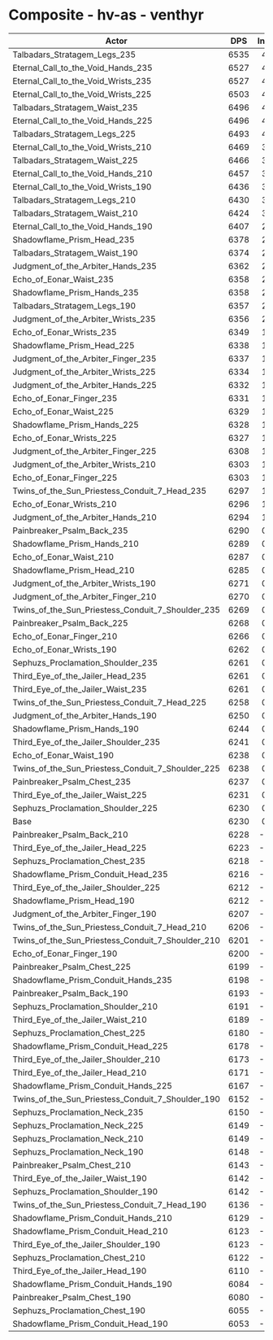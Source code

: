 # Composite - hv-as - venthyr
| Actor | DPS | Increase |
|---|:---:|:---:|
|Talbadars_Stratagem_Legs_235|6535|4.90%|
|Eternal_Call_to_the_Void_Hands_235|6527|4.78%|
|Eternal_Call_to_the_Void_Wrists_235|6527|4.77%|
|Eternal_Call_to_the_Void_Wrists_225|6503|4.39%|
|Talbadars_Stratagem_Waist_235|6496|4.28%|
|Eternal_Call_to_the_Void_Hands_225|6496|4.28%|
|Talbadars_Stratagem_Legs_225|6493|4.23%|
|Eternal_Call_to_the_Void_Wrists_210|6469|3.85%|
|Talbadars_Stratagem_Waist_225|6466|3.79%|
|Eternal_Call_to_the_Void_Hands_210|6457|3.65%|
|Eternal_Call_to_the_Void_Wrists_190|6436|3.31%|
|Talbadars_Stratagem_Legs_210|6430|3.21%|
|Talbadars_Stratagem_Waist_210|6424|3.11%|
|Eternal_Call_to_the_Void_Hands_190|6407|2.84%|
|Shadowflame_Prism_Head_235|6378|2.38%|
|Talbadars_Stratagem_Waist_190|6374|2.31%|
|Judgment_of_the_Arbiter_Hands_235|6362|2.13%|
|Echo_of_Eonar_Waist_235|6358|2.06%|
|Shadowflame_Prism_Hands_235|6358|2.06%|
|Talbadars_Stratagem_Legs_190|6357|2.04%|
|Judgment_of_the_Arbiter_Wrists_235|6356|2.03%|
|Echo_of_Eonar_Wrists_235|6349|1.91%|
|Shadowflame_Prism_Head_225|6338|1.74%|
|Judgment_of_the_Arbiter_Finger_235|6337|1.72%|
|Judgment_of_the_Arbiter_Wrists_225|6334|1.67%|
|Judgment_of_the_Arbiter_Hands_225|6332|1.64%|
|Echo_of_Eonar_Finger_235|6331|1.63%|
|Echo_of_Eonar_Waist_225|6329|1.59%|
|Shadowflame_Prism_Hands_225|6328|1.57%|
|Echo_of_Eonar_Wrists_225|6327|1.55%|
|Judgment_of_the_Arbiter_Finger_225|6308|1.26%|
|Judgment_of_the_Arbiter_Wrists_210|6303|1.18%|
|Echo_of_Eonar_Finger_225|6303|1.17%|
|Twins_of_the_Sun_Priestess_Conduit_7_Head_235|6297|1.08%|
|Echo_of_Eonar_Wrists_210|6296|1.06%|
|Judgment_of_the_Arbiter_Hands_210|6294|1.04%|
|Painbreaker_Psalm_Back_235|6290|0.97%|
|Shadowflame_Prism_Hands_210|6289|0.95%|
|Echo_of_Eonar_Waist_210|6287|0.92%|
|Shadowflame_Prism_Head_210|6285|0.89%|
|Judgment_of_the_Arbiter_Wrists_190|6271|0.66%|
|Judgment_of_the_Arbiter_Finger_210|6270|0.65%|
|Twins_of_the_Sun_Priestess_Conduit_7_Shoulder_235|6269|0.62%|
|Painbreaker_Psalm_Back_225|6268|0.61%|
|Echo_of_Eonar_Finger_210|6266|0.58%|
|Echo_of_Eonar_Wrists_190|6262|0.52%|
|Sephuzs_Proclamation_Shoulder_235|6261|0.50%|
|Third_Eye_of_the_Jailer_Head_235|6261|0.49%|
|Third_Eye_of_the_Jailer_Waist_235|6261|0.49%|
|Twins_of_the_Sun_Priestess_Conduit_7_Head_225|6258|0.45%|
|Judgment_of_the_Arbiter_Hands_190|6250|0.32%|
|Shadowflame_Prism_Hands_190|6244|0.23%|
|Third_Eye_of_the_Jailer_Shoulder_235|6241|0.18%|
|Echo_of_Eonar_Waist_190|6238|0.14%|
|Twins_of_the_Sun_Priestess_Conduit_7_Shoulder_225|6238|0.14%|
|Painbreaker_Psalm_Chest_235|6237|0.11%|
|Third_Eye_of_the_Jailer_Waist_225|6231|0.02%|
|Sephuzs_Proclamation_Shoulder_225|6230|0.01%|
|Base|6230|0.00%|
|Painbreaker_Psalm_Back_210|6228|-0.04%|
|Third_Eye_of_the_Jailer_Head_225|6223|-0.11%|
|Sephuzs_Proclamation_Chest_235|6218|-0.18%|
|Shadowflame_Prism_Conduit_Head_235|6216|-0.22%|
|Third_Eye_of_the_Jailer_Shoulder_225|6212|-0.29%|
|Shadowflame_Prism_Head_190|6212|-0.29%|
|Judgment_of_the_Arbiter_Finger_190|6207|-0.37%|
|Twins_of_the_Sun_Priestess_Conduit_7_Head_210|6206|-0.38%|
|Twins_of_the_Sun_Priestess_Conduit_7_Shoulder_210|6201|-0.46%|
|Echo_of_Eonar_Finger_190|6200|-0.47%|
|Painbreaker_Psalm_Chest_225|6199|-0.49%|
|Shadowflame_Prism_Conduit_Hands_235|6198|-0.51%|
|Painbreaker_Psalm_Back_190|6193|-0.59%|
|Sephuzs_Proclamation_Shoulder_210|6191|-0.62%|
|Third_Eye_of_the_Jailer_Waist_210|6189|-0.65%|
|Sephuzs_Proclamation_Chest_225|6180|-0.79%|
|Shadowflame_Prism_Conduit_Head_225|6178|-0.84%|
|Third_Eye_of_the_Jailer_Shoulder_210|6173|-0.91%|
|Third_Eye_of_the_Jailer_Head_210|6171|-0.95%|
|Shadowflame_Prism_Conduit_Hands_225|6167|-1.01%|
|Twins_of_the_Sun_Priestess_Conduit_7_Shoulder_190|6152|-1.25%|
|Sephuzs_Proclamation_Neck_235|6150|-1.28%|
|Sephuzs_Proclamation_Neck_225|6149|-1.29%|
|Sephuzs_Proclamation_Neck_210|6149|-1.30%|
|Sephuzs_Proclamation_Neck_190|6148|-1.31%|
|Painbreaker_Psalm_Chest_210|6143|-1.39%|
|Third_Eye_of_the_Jailer_Waist_190|6142|-1.41%|
|Sephuzs_Proclamation_Shoulder_190|6142|-1.41%|
|Twins_of_the_Sun_Priestess_Conduit_7_Head_190|6136|-1.50%|
|Shadowflame_Prism_Conduit_Hands_210|6129|-1.62%|
|Shadowflame_Prism_Conduit_Head_210|6123|-1.71%|
|Third_Eye_of_the_Jailer_Shoulder_190|6123|-1.72%|
|Sephuzs_Proclamation_Chest_210|6122|-1.73%|
|Third_Eye_of_the_Jailer_Head_190|6110|-1.92%|
|Shadowflame_Prism_Conduit_Hands_190|6084|-2.34%|
|Painbreaker_Psalm_Chest_190|6080|-2.41%|
|Sephuzs_Proclamation_Chest_190|6055|-2.81%|
|Shadowflame_Prism_Conduit_Head_190|6053|-2.84%|
